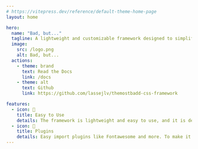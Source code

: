 ```yaml
---
# https://vitepress.dev/reference/default-theme-home-page
layout: home

hero:
  name: "Bad, but..."
  tagline: A lightweight and customizable framework designed to simplify web development and enhance the styling capabilities of your projects.
  image:
    src: /logo.png
    alt: Bad, but...
  actions:
    - theme: brand
      text: Read the Docs
      link: /docs
    - theme: alt
      text: Github
      link: https://github.com/lassejlv/themostbadd-css-framework

features:
  - icon: 🚀
    title: Easy to Use
    details: The framework is lightweight and easy to use, and it is designed to be as simple as possible.
  - icon: 🎨
    title: Plugins
    details: Easy import plugins like Fontawesome and more. To make it easier to use.
---
```

